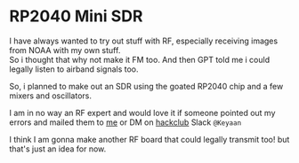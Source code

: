 # RP2040 Mini SDR
I have always wanted to try out stuff with RF, especially receiving images from NOAA with my own stuff.  
So i thought that why not make it FM too. And then GPT told me i could legally listen to airband signals too. 

So, i planned to make out an SDR using the goated RP2040 chip and a few mixers and oscillators.  

I am in no way an RF expert and would love it if someone pointed out my errors and mailed them to [me](mailto:keyaan.1911@gmail.com) or DM on [hackclub](https://hackclub.com) Slack ```@Keyaan```

I think I am gonna make another RF board that could legally transmit too! but that's just an idea for now. 
